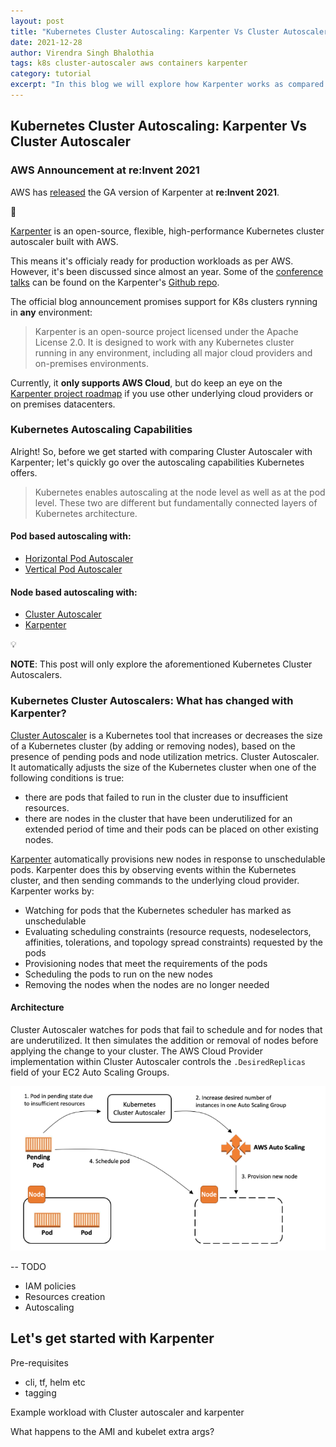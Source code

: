 ```yaml
---
layout: post
title: "Kubernetes Cluster Autoscaling: Karpenter Vs Cluster Autoscaler"
date: 2021-12-28
author: Virendra Singh Bhalothia
tags: k8s cluster-autoscaler aws containers karpenter
category: tutorial
excerpt: "In this blog we will explore how Karpenter works as compared to Cluster Autoscaler."
---
```


## Kubernetes Cluster Autoscaling: Karpenter Vs Cluster Autoscaler
### AWS Announcement at re:Invent 2021
AWS has [released](https://aws.amazon.com/blogs/aws/introducing-karpenter-an-open-source-high-performance-kubernetes-cluster-autoscaler/) the GA version of Karpenter at **re:Invent 2021**. 

:tada:


[Karpenter](https://karpenter.sh/) is an open-source, flexible, high-performance Kubernetes cluster autoscaler built with AWS.

This means it's officialy ready for production workloads as per AWS. However, it's been discussed since almost an year. Some of the [conference talks](https://github.com/aws/karpenter#talks) can be found on the Karpenter's [Github repo](https://github.com/aws/karpenter).


The official blog announcement promises support for K8s clusters rynning in **any** environment:

>Karpenter is an open-source project licensed under the Apache License 2.0. It is designed to work with any Kubernetes cluster running in any environment, including all major cloud providers and on-premises environments.

Currently, it **only supports AWS Cloud**, but do keep an eye on the [Karpenter project roadmap](https://github.com/aws/karpenter/projects/3) if you use other underlying cloud providers or on premises datacenters. 


### Kubernetes Autoscaling Capabilities

Alright! So, before we get started with comparing Cluster Autoscaler with Karpenter; let's quickly go over the autoscaling capabilities Kubernetes offers.

> Kubernetes enables autoscaling at the node level as well as at the pod level. These two are different but fundamentally connected layers of Kubernetes architecture.

#### Pod based autoscaling with:
- [Horizontal Pod Autoscaler](https://kubernetes.io/docs/tasks/run-application/horizontal-pod-autoscale/)
- [Vertical Pod Autoscaler](https://github.com/kubernetes/autoscaler/tree/master/vertical-pod-autoscaler)

#### Node based autoscaling with:
- [Cluster Autoscaler](https://github.com/kubernetes/autoscaler/tree/master/cluster-autoscaler)
- [Karpenter](https://karpenter.sh/docs/getting-started/)



:bulb: 

**NOTE**: This post will only explore the aforementioned Kubernetes Cluster Autoscalers.

### Kubernetes Cluster Autoscalers: What has changed with Karpenter?

[Cluster Autoscaler](https://github.com/kubernetes/autoscaler/tree/master/cluster-autoscaler#introduction) is a Kubernetes tool that increases or decreases the size of a Kubernetes cluster (by adding or removing nodes), based on the presence of pending pods and node utilization metrics. Cluster Autoscaler. It automatically adjusts the size of the Kubernetes cluster when one of the following conditions is true:

- there are pods that failed to run in the cluster due to insufficient resources.
- there are nodes in the cluster that have been underutilized for an extended period of time and their pods can be placed on other existing nodes.

[Karpenter](https://github.com/aws/karpenter#readme) automatically provisions new nodes in response to unschedulable pods. Karpenter does this by observing events within the Kubernetes cluster, and then sending commands to the underlying cloud provider. Karpenter works by:

- Watching for pods that the Kubernetes scheduler has marked as unschedulable
- Evaluating scheduling constraints (resource requests, nodeselectors, affinities, tolerations, and topology spread constraints) requested by the pods
- Provisioning nodes that meet the requirements of the pods
- Scheduling the pods to run on the new nodes
- Removing the nodes when the nodes are no longer needed

#### Architecture
Cluster Autoscaler watches for pods that fail to schedule and for nodes that are underutilized. It then simulates the addition or removal of nodes before applying the change to your cluster. The AWS Cloud Provider implementation within Cluster Autoscaler controls the `.DesiredReplicas` field of your EC2 Auto Scaling Groups.

![Cluster Autoscaler Architecture](/assets/img/blog/autoscalers/cluster_autoscaler.png)

-- TODO 
- IAM policies
- Resources creation
- Autoscaling




## Let's get started with Karpenter

Pre-requisites
- cli, tf, helm etc
- tagging

Example workload with Cluster autoscaler and karpenter

What happens to the AMI and kubelet extra args? 
